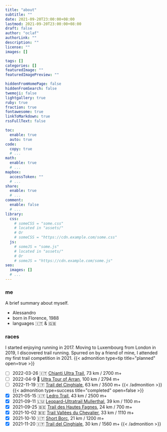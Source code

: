 ```yaml
---
title: "about"
subtitle: ""
date: 2021-09-20T23:00:00+08:00
lastmod: 2021-09-20T23:00:00+08:00
draft: false
author: "oclaf"
authorLink: ""
description: ""
license: ""
images: []

tags: []
categories: []
featuredImage: ""
featuredImagePreview: ""

hiddenFromHomePage: false
hiddenFromSearch: false
twemoji: false
lightgallery: true
ruby: true
fraction: true
fontawesome: true
linkToMarkdown: true
rssFullText: false

toc:
  enable: true
  auto: true
code:
  copy: true
  # ...
math:
  enable: true
  # ...
mapbox:
  accessToken: ""
  # ...
share:
  enable: true
  # ...
comment:
  enable: false
  # ...
library:
  css:
    # someCSS = "some.css"
    # located in "assets/"
    # Or
    # someCSS = "https://cdn.example.com/some.css"
  js:
    # someJS = "some.js"
    # located in "assets/"
    # Or
    # someJS = "https://cdn.example.com/some.js"
seo:
  images: []
  # ...
---
```

### me
A brief summary about myself.
* Alessandro
* born in Florence, 1988
* languages :it: & :uk:
### races
I started enjoying running in 2017. Moving to Luxembourg from London in 2019, I discovered trail running. Spurred on by a friend of mine, I attended my first trail competition in 2021.
{{< admonition type=tip title="planned" open=true >}}
- [ ] 2022-03-26 :it: <a href="https://www.chiantiultratrail.com/ultra-trail/">Chianti Ultra Trail</a>, 73 km / 2700 m+
- [ ] 2022-04-9 :scotland: <a href="https://ultratourofarran.co.uk/">Ultra Tour of Arran</a>, 100 km / 2794 m+
- [ ] 2022-11-19 :it: <a href="https://www.traildelcinghialerace.com/">Trail del Cinghiale</a>, 63 km / 3500 m+
{{< /admonition >}}
{{< admonition type=success title="completed" open=false >}}
- [x] 2021-05-15 :it: <a href="https://www.gardatrentinotrail.it/it-it/p/14">Ledro Trail</a>, 43 km / 2500 m+
- [x] 2021-09-11 :luxembourg: <a href="https://www.utml.lu/">Leopard-Ultratrail Mullerthal</a>, 39 km / 1100 m+
- [x] 2021-09-25 :belgium: <a href="https://www.traildeshautesfagnes.be/fr/">Trail des Hautes Fagnes</a>, 24 km / 700 m+
- [x] 2021-10-02 :belgium: <a href="https://www.mldtvdc.com/">Trail Vallées du Chevalier</a>, 33 km / 1110 m+
- [x] 2021-10-10 :it: <a href="https://borctrail.it/">Short Borc</a>, 21 km / 1200 m+
- [x] 2021-11-20 :it: <a href="https://www.traildelcinghialerace.com/">Trail del Cinghiale</a>, 30 km / 1560 m+
{{< /admonition >}}
